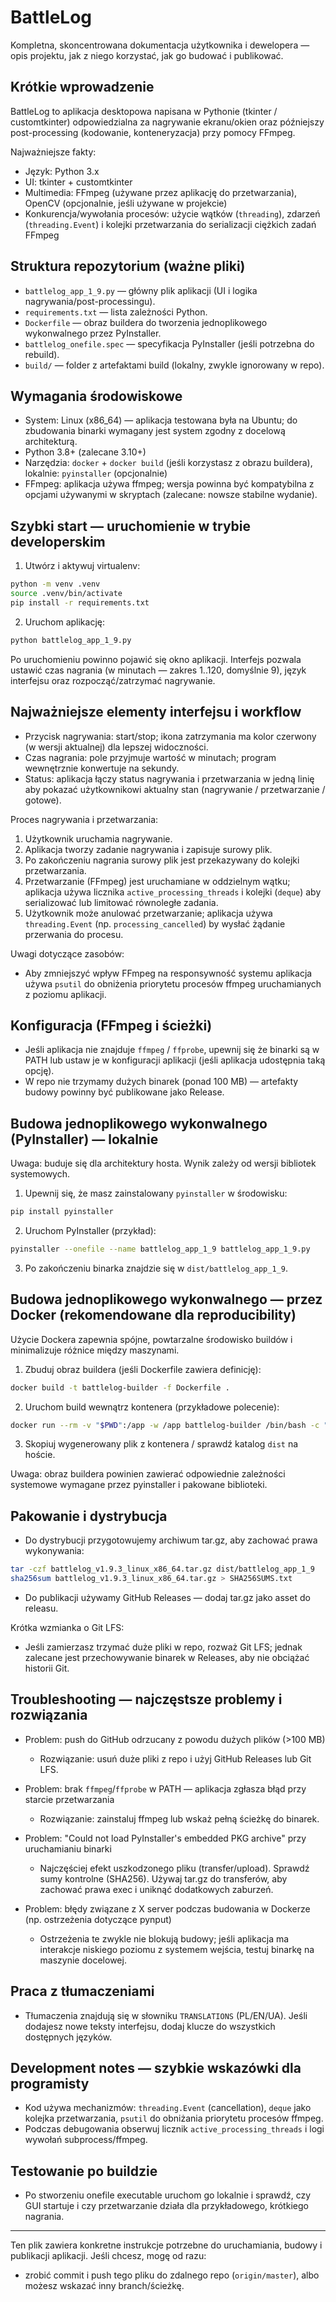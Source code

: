 # BattleLog

Kompletna, skoncentrowana dokumentacja użytkownika i dewelopera — opis projektu, jak z niego korzystać, jak go budować i publikować.

## Krótkie wprowadzenie
BattleLog to aplikacja desktopowa napisana w Pythonie (tkinter / customtkinter) odpowiedzialna za nagrywanie ekranu/okien oraz późniejszy post-processing (kodowanie, konteneryzacja) przy pomocy FFmpeg.

Najważniejsze fakty:
- Język: Python 3.x
- UI: tkinter + customtkinter
- Multimedia: FFmpeg (używane przez aplikację do przetwarzania), OpenCV (opcjonalnie, jeśli używane w projekcie)
- Konkurencja/wywołania procesów: użycie wątków (`threading`), zdarzeń (`threading.Event`) i kolejki przetwarzania do serializacji ciężkich zadań FFmpeg

## Struktura repozytorium (ważne pliki)
- `battlelog_app_1_9.py` — główny plik aplikacji (UI i logika nagrywania/post-processingu).
- `requirements.txt` — lista zależności Python.
- `Dockerfile` — obraz buildera do tworzenia jednoplikowego wykonwalnego przez PyInstaller.
- `battlelog_onefile.spec` — specyfikacja PyInstaller (jeśli potrzebna do rebuild).
- `build/` — folder z artefaktami build (lokalny, zwykle ignorowany w repo).

## Wymagania środowiskowe
- System: Linux (x86_64) — aplikacja testowana była na Ubuntu; do zbudowania binarki wymagany jest system zgodny z docelową architekturą.
- Python 3.8+ (zalecane 3.10+)
- Narzędzia: `docker` + `docker build` (jeśli korzystasz z obrazu buildera), lokalnie: `pyinstaller` (opcjonalnie)
- FFmpeg: aplikacja używa ffmpeg; wersja powinna być kompatybilna z opcjami używanymi w skryptach (zalecane: nowsze stabilne wydanie).

## Szybki start — uruchomienie w trybie developerskim
1. Utwórz i aktywuj virtualenv:

```bash
python -m venv .venv
source .venv/bin/activate
pip install -r requirements.txt
```

2. Uruchom aplikację:

```bash
python battlelog_app_1_9.py
```

Po uruchomieniu powinno pojawić się okno aplikacji. Interfejs pozwala ustawić czas nagrania (w minutach — zakres 1..120, domyślnie 9), język interfejsu oraz rozpocząć/zatrzymać nagrywanie.

## Najważniejsze elementy interfejsu i workflow
- Przycisk nagrywania: start/stop; ikona zatrzymania ma kolor czerwony (w wersji aktualnej) dla lepszej widoczności.
- Czas nagrania: pole przyjmuje wartość w minutach; program wewnętrznie konwertuje na sekundy.
- Status: aplikacja łączy status nagrywania i przetwarzania w jedną linię aby pokazać użytkownikowi aktualny stan (nagrywanie / przetwarzanie / gotowe).

Proces nagrywania i przetwarzania:
1. Użytkownik uruchamia nagrywanie.
2. Aplikacja tworzy zadanie nagrywania i zapisuje surowy plik.
3. Po zakończeniu nagrania surowy plik jest przekazywany do kolejki przetwarzania.
4. Przetwarzanie (FFmpeg) jest uruchamiane w oddzielnym wątku; aplikacja używa licznika `active_processing_threads` i kolejki (`deque`) aby serializować lub limitować równoległe zadania.
5. Użytkownik może anulować przetwarzanie; aplikacja używa `threading.Event` (np. `processing_cancelled`) by wysłać żądanie przerwania do procesu.

Uwagi dotyczące zasobów:
- Aby zmniejszyć wpływ FFmpeg na responsywność systemu aplikacja używa `psutil` do obniżenia priorytetu procesów ffmpeg uruchamianych z poziomu aplikacji.

## Konfiguracja (FFmpeg i ścieżki)
- Jeśli aplikacja nie znajduje `ffmpeg` / `ffprobe`, upewnij się że binarki są w PATH lub ustaw je w konfiguracji aplikacji (jeśli aplikacja udostępnia taką opcję).
- W repo nie trzymamy dużych binarek (ponad 100 MB) — artefakty budowy powinny być publikowane jako Release.

## Budowa jednoplikowego wykonwalnego (PyInstaller) — lokalnie
Uwaga: buduje się dla architektury hosta. Wynik zależy od wersji bibliotek systemowych.

1. Upewnij się, że masz zainstalowany `pyinstaller` w środowisku:

```bash
pip install pyinstaller
```

2. Uruchom PyInstaller (przykład):

```bash
pyinstaller --onefile --name battlelog_app_1_9 battlelog_app_1_9.py
```

3. Po zakończeniu binarka znajdzie się w `dist/battlelog_app_1_9`.

## Budowa jednoplikowego wykonwalnego — przez Docker (rekomendowane dla reproducibility)
Użycie Dockera zapewnia spójne, powtarzalne środowisko buildów i minimalizuje różnice między maszynami.

1. Zbuduj obraz buildera (jeśli Dockerfile zawiera definicję):

```bash
docker build -t battlelog-builder -f Dockerfile .
```

2. Uruchom build wewnątrz kontenera (przykładowe polecenie):

```bash
docker run --rm -v "$PWD":/app -w /app battlelog-builder /bin/bash -c "pyinstaller --onefile --name battlelog_app_1_9 battlelog_app_1_9.py"
```

3. Skopiuj wygenerowany plik z kontenera / sprawdź katalog `dist` na hoście.

Uwaga: obraz buildera powinien zawierać odpowiednie zależności systemowe wymagane przez pyinstaller i pakowane biblioteki.

## Pakowanie i dystrybucja
- Do dystrybucji przygotowujemy archiwum tar.gz, aby zachować prawa wykonywania:

```bash
tar -czf battlelog_v1.9.3_linux_x86_64.tar.gz dist/battlelog_app_1_9
sha256sum battlelog_v1.9.3_linux_x86_64.tar.gz > SHA256SUMS.txt
```

- Do publikacji używamy GitHub Releases — dodaj tar.gz jako asset do releasu.

Krótka wzmianka o Git LFS:
- Jeśli zamierzasz trzymać duże pliki w repo, rozważ Git LFS; jednak zalecane jest przechowywanie binarek w Releases, aby nie obciążać historii Git.

## Troubleshooting — najczęstsze problemy i rozwiązania
- Problem: push do GitHub odrzucany z powodu dużych plików (>100 MB)
  - Rozwiązanie: usuń duże pliki z repo i użyj GitHub Releases lub Git LFS.

- Problem: brak `ffmpeg`/`ffprobe` w PATH — aplikacja zgłasza błąd przy starcie przetwarzania
  - Rozwiązanie: zainstaluj ffmpeg lub wskaż pełną ścieżkę do binarek.

- Problem: "Could not load PyInstaller's embedded PKG archive" przy uruchamianiu binarki
  - Najczęściej efekt uszkodzonego pliku (transfer/upload). Sprawdź sumy kontrolne (SHA256). Używaj tar.gz do transferów, aby zachować prawa exec i uniknąć dodatkowych zaburzeń.

- Problem: błędy związane z X server podczas budowania w Dockerze (np. ostrzeżenia dotyczące pynput)
  - Ostrzeżenia te zwykle nie blokują budowy; jeśli aplikacja ma interakcje niskiego poziomu z systemem wejścia, testuj binarkę na maszynie docelowej.

## Praca z tłumaczeniami
- Tłumaczenia znajdują się w słowniku `TRANSLATIONS` (PL/EN/UA). Jeśli dodajesz nowe teksty interfejsu, dodaj klucze do wszystkich dostępnych języków.

## Development notes — szybkie wskazówki dla programisty
- Kod używa mechanizmów: `threading.Event` (cancellation), `deque` jako kolejka przetwarzania, `psutil` do obniżania priorytetu procesów ffmpeg.
- Podczas debugowania obserwuj licznik `active_processing_threads` i logi wywołań subprocess/ffmpeg.

## Testowanie po buildzie
- Po stworzeniu onefile executable uruchom go lokalnie i sprawdź, czy GUI startuje i czy przetwarzanie działa dla przykładowego, krótkiego nagrania.

---

Ten plik zawiera konkretne instrukcje potrzebne do uruchamiania, budowy i publikacji aplikacji. Jeśli chcesz, mogę od razu:
- zrobić commit i push tego pliku do zdalnego repo (`origin/master`),
albo możesz wskazać inny branch/ścieżkę.

